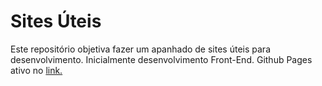 <h1>Sites Úteis</h1>
<p>Este repositório objetiva fazer um apanhado de sites úteis para desenvolvimento. Inicialmente desenvolvimento Front-End. Github Pages ativo no <a href="https://Raul772.github.io/sites-uteis/" target="_blank">link.</a></p>
 
